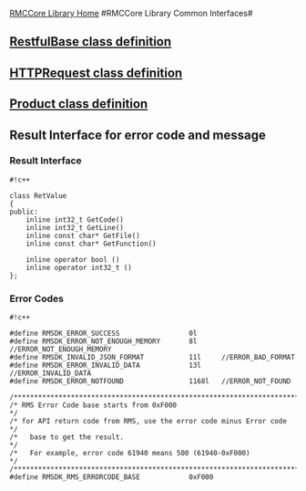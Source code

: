 [RMCCore Library Home](Home)
#RMCCore Library Common Interfaces#

## [RestfulBase class definition](RestfulBase_Interface) ##
## [HTTPRequest class definition](HttpRequest_Interface) ##

## [Product class definition](Product_Interface) ##

## Result Interface for error code and message ##

### Result Interface ###

```
#!c++

class RetValue
{
public:    
    inline int32_t GetCode() 
    inline int32_t GetLine() 
    inline const char* GetFile() 
    inline const char* GetFunction() 
    
    inline operator bool () 
    inline operator int32_t () 
};
```

### Error Codes ###


```
#!c++

#define RMSDK_ERROR_SUCCESS                 0l
#define RMSDK_ERROR_NOT_ENOUGH_MEMORY       8l		//ERROR_NOT_ENOUGH_MEMORY
#define RMSDK_INVALID_JSON_FORMAT           11l		//ERROR_BAD_FORMAT
#define RMSDK_ERROR_INVALID_DATA            13l		//ERROR_INVALID_DATA
#define RMSDK_ERROR_NOTFOUND				1168l	//ERROR_NOT_FOUND

/************************************************************************/
/* RMS Error Code base starts from 0xF000                               */
/* for API return code from RMS, use the error code minus Error code    */
/*   base to get the result.                                            */
/*   For example, error code 61940 means 500 (61940-0xF000)             */
/************************************************************************/
#define RMSDK_RMS_ERRORCODE_BASE            0xF000
```